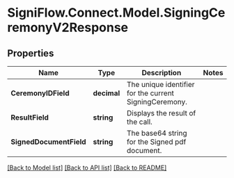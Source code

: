 
# SigniFlow.Connect.Model.SigningCeremonyV2Response

## Properties

Name | Type | Description | Notes
------------ | ------------- | ------------- | -------------
**CeremonyIDField** | **decimal** | The unique identifier for the current SigningCeremony. | 
**ResultField** | **string** | Displays the result of the call. | 
**SignedDocumentField** | **string** | The base64 string for the Signed pdf document. | 

[[Back to Model list]](../README.md#documentation-for-models)
[[Back to API list]](../README.md#documentation-for-api-endpoints)
[[Back to README]](../README.md)

